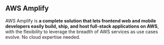 ## AWS Amplify

AWS Amplify is **a complete solution that lets frontend web and mobile developers easily build, ship, and host full-stack applications on AWS**, with the flexibility to leverage the breadth of AWS services as use cases evolve. No cloud expertise needed.